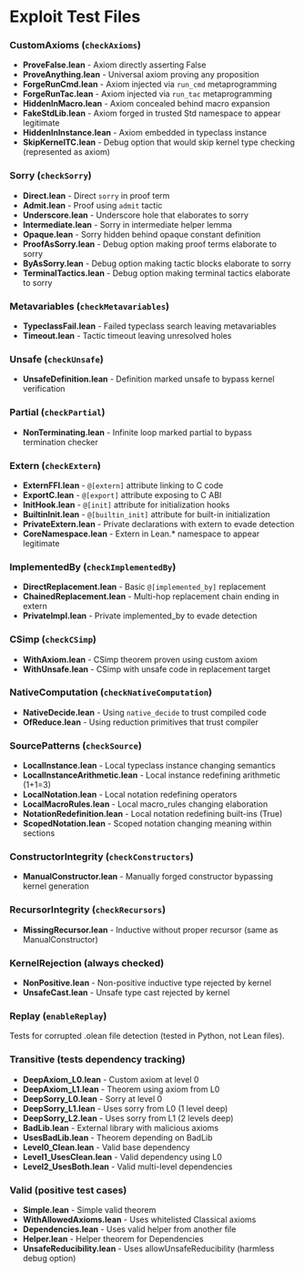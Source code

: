 # Exploit Test Files

### CustomAxioms (`checkAxioms`)

- **ProveFalse.lean** - Axiom directly asserting False
- **ProveAnything.lean** - Universal axiom proving any proposition
- **ForgeRunCmd.lean** - Axiom injected via `run_cmd` metaprogramming
- **ForgeRunTac.lean** - Axiom injected via `run_tac` metaprogramming
- **HiddenInMacro.lean** - Axiom concealed behind macro expansion
- **FakeStdLib.lean** - Axiom forged in trusted Std namespace to appear legitimate
- **HiddenInInstance.lean** - Axiom embedded in typeclass instance
- **SkipKernelTC.lean** - Debug option that would skip kernel type checking (represented as axiom)

### Sorry (`checkSorry`)

- **Direct.lean** - Direct `sorry` in proof term
- **Admit.lean** - Proof using `admit` tactic
- **Underscore.lean** - Underscore hole that elaborates to sorry
- **Intermediate.lean** - Sorry in intermediate helper lemma
- **Opaque.lean** - Sorry hidden behind opaque constant definition
- **ProofAsSorry.lean** - Debug option making proof terms elaborate to sorry
- **ByAsSorry.lean** - Debug option making tactic blocks elaborate to sorry
- **TerminalTactics.lean** - Debug option making terminal tactics elaborate to sorry

### Metavariables (`checkMetavariables`)

- **TypeclassFail.lean** - Failed typeclass search leaving metavariables
- **Timeout.lean** - Tactic timeout leaving unresolved holes

### Unsafe (`checkUnsafe`)

- **UnsafeDefinition.lean** - Definition marked unsafe to bypass kernel verification

### Partial (`checkPartial`)

- **NonTerminating.lean** - Infinite loop marked partial to bypass termination checker

### Extern (`checkExtern`)

- **ExternFFI.lean** - `@[extern]` attribute linking to C code
- **ExportC.lean** - `@[export]` attribute exposing to C ABI
- **InitHook.lean** - `@[init]` attribute for initialization hooks
- **BuiltinInit.lean** - `@[builtin_init]` attribute for built-in initialization
- **PrivateExtern.lean** - Private declarations with extern to evade detection
- **CoreNamespace.lean** - Extern in Lean.* namespace to appear legitimate

### ImplementedBy (`checkImplementedBy`)

- **DirectReplacement.lean** - Basic `@[implemented_by]` replacement
- **ChainedReplacement.lean** - Multi-hop replacement chain ending in extern
- **PrivateImpl.lean** - Private implemented_by to evade detection

### CSimp (`checkCSimp`)

- **WithAxiom.lean** - CSimp theorem proven using custom axiom
- **WithUnsafe.lean** - CSimp with unsafe code in replacement target

### NativeComputation (`checkNativeComputation`)

- **NativeDecide.lean** - Using `native_decide` to trust compiled code
- **OfReduce.lean** - Using reduction primitives that trust compiler

### SourcePatterns (`checkSource`)

- **LocalInstance.lean** - Local typeclass instance changing semantics
- **LocalInstanceArithmetic.lean** - Local instance redefining arithmetic (1+1=3)
- **LocalNotation.lean** - Local notation redefining operators
- **LocalMacroRules.lean** - Local macro_rules changing elaboration
- **NotationRedefinition.lean** - Local notation redefining built-ins (True)
- **ScopedNotation.lean** - Scoped notation changing meaning within sections

### ConstructorIntegrity (`checkConstructors`)

- **ManualConstructor.lean** - Manually forged constructor bypassing kernel generation

### RecursorIntegrity (`checkRecursors`)

- **MissingRecursor.lean** - Inductive without proper recursor (same as ManualConstructor)

### KernelRejection (always checked)

- **NonPositive.lean** - Non-positive inductive type rejected by kernel
- **UnsafeCast.lean** - Unsafe type cast rejected by kernel

### Replay (`enableReplay`)
Tests for corrupted .olean file detection (tested in Python, not Lean files).

### Transitive (tests dependency tracking)

- **DeepAxiom_L0.lean** - Custom axiom at level 0
- **DeepAxiom_L1.lean** - Theorem using axiom from L0
- **DeepSorry_L0.lean** - Sorry at level 0
- **DeepSorry_L1.lean** - Uses sorry from L0 (1 level deep)
- **DeepSorry_L2.lean** - Uses sorry from L1 (2 levels deep)
- **BadLib.lean** - External library with malicious axioms
- **UsesBadLib.lean** - Theorem depending on BadLib
- **Level0_Clean.lean** - Valid base dependency
- **Level1_UsesClean.lean** - Valid dependency using L0
- **Level2_UsesBoth.lean** - Valid multi-level dependencies

### Valid (positive test cases)

- **Simple.lean** - Simple valid theorem
- **WithAllowedAxioms.lean** - Uses whitelisted Classical axioms
- **Dependencies.lean** - Uses valid helper from another file
- **Helper.lean** - Helper theorem for Dependencies
- **UnsafeReducibility.lean** - Uses allowUnsafeReducibility (harmless debug option)
